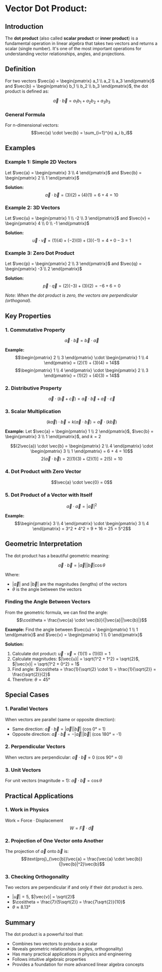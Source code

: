 # Vector Dot Product:

## Introduction

The **dot product** (also called **scalar product** or **inner product**) is a fundamental operation in linear algebra that takes two vectors and returns a scalar (single number). It's one of the most important operations for understanding vector relationships, angles, and projections.

## Definition

For two vectors $\vec{a} = \begin{pmatrix} a_1 \\ a_2 \\ a_3 \end{pmatrix}$ and $\vec{b} = \begin{pmatrix} b_1 \\ b_2 \\ b_3 \end{pmatrix}$, the dot product is defined as:

$$\vec{a} \cdot \vec{b} = a_1b_1 + a_2b_2 + a_3b_3$$

### General Formula

For n-dimensional vectors:
$$\vec{a} \cdot \vec{b} = \sum_{i=1}^{n} a_i b_i$$

## Examples

### Example 1: Simple 2D Vectors

Let $\vec{a} = \begin{pmatrix} 3 \\ 4 \end{pmatrix}$ and $\vec{b} = \begin{pmatrix} 2 \\ 1 \end{pmatrix}$

**Solution:**
$$\vec{a} \cdot \vec{b} = (3)(2) + (4)(1) = 6 + 4 = 10$$

### Example 2: 3D Vectors

Let $\vec{u} = \begin{pmatrix} 1 \\ -2 \\ 3 \end{pmatrix}$ and $\vec{v} = \begin{pmatrix} 4 \\ 0 \\ -1 \end{pmatrix}$

**Solution:**
$$\vec{u} \cdot \vec{v} = (1)(4) + (-2)(0) + (3)(-1) = 4 + 0 - 3 = 1$$

### Example 3: Zero Dot Product

Let $\vec{p} = \begin{pmatrix} 2 \\ 3 \end{pmatrix}$ and $\vec{q} = \begin{pmatrix} -3 \\ 2 \end{pmatrix}$

**Solution:**
$$\vec{p} \cdot \vec{q} = (2)(-3) + (3)(2) = -6 + 6 = 0$$

*Note: When the dot product is zero, the vectors are perpendicular (orthogonal).*

## Key Properties

### 1. Commutative Property
$$\vec{a} \cdot \vec{b} = \vec{b} \cdot \vec{a}$$

**Example:**
$$\begin{pmatrix} 2 \\ 3 \end{pmatrix} \cdot \begin{pmatrix} 1 \\ 4 \end{pmatrix} = (2)(1) + (3)(4) = 14$$
$$\begin{pmatrix} 1 \\ 4 \end{pmatrix} \cdot \begin{pmatrix} 2 \\ 3 \end{pmatrix} = (1)(2) + (4)(3) = 14$$

### 2. Distributive Property
$$\vec{a} \cdot (\vec{b} + \vec{c}) = \vec{a} \cdot \vec{b} + \vec{a} \cdot \vec{c}$$

### 3. Scalar Multiplication
$$(k\vec{a}) \cdot \vec{b} = k(\vec{a} \cdot \vec{b}) = \vec{a} \cdot (k\vec{b})$$

**Example:**
Let $\vec{a} = \begin{pmatrix} 1 \\ 2 \end{pmatrix}$, $\vec{b} = \begin{pmatrix} 3 \\ 1 \end{pmatrix}$, and $k = 2$

$$(2\vec{a}) \cdot \vec{b} = \begin{pmatrix} 2 \\ 4 \end{pmatrix} \cdot \begin{pmatrix} 3 \\ 1 \end{pmatrix} = 6 + 4 = 10$$
$$2(\vec{a} \cdot \vec{b}) = 2[(1)(3) + (2)(1)] = 2(5) = 10$$

### 4. Dot Product with Zero Vector
$$\vec{a} \cdot \vec{0} = 0$$

### 5. Dot Product of a Vector with Itself
$$\vec{a} \cdot \vec{a} = |\vec{a}|^2$$

**Example:**
$$\begin{pmatrix} 3 \\ 4 \end{pmatrix} \cdot \begin{pmatrix} 3 \\ 4 \end{pmatrix} = 3^2 + 4^2 = 9 + 16 = 25 = 5^2$$

## Geometric Interpretation

The dot product has a beautiful geometric meaning:

$$\vec{a} \cdot \vec{b} = |\vec{a}||\vec{b}|\cos\theta$$

Where:
- $|\vec{a}|$ and $|\vec{b}|$ are the magnitudes (lengths) of the vectors
- $\theta$ is the angle between the vectors

### Finding the Angle Between Vectors

From the geometric formula, we can find the angle:
$$\cos\theta = \frac{\vec{a} \cdot \vec{b}}{|\vec{a}||\vec{b}|}$$

**Example:**
Find the angle between $\vec{u} = \begin{pmatrix} 1 \\ 1 \end{pmatrix}$ and $\vec{v} = \begin{pmatrix} 1 \\ 0 \end{pmatrix}$

**Solution:**
1. Calculate dot product: $\vec{u} \cdot \vec{v} = (1)(1) + (1)(0) = 1$
2. Calculate magnitudes: $|\vec{u}| = \sqrt{1^2 + 1^2} = \sqrt{2}$, $|\vec{v}| = \sqrt{1^2 + 0^2} = 1$
3. Find angle: $\cos\theta = \frac{1}{\sqrt{2} \cdot 1} = \frac{1}{\sqrt{2}} = \frac{\sqrt{2}}{2}$
4. Therefore: $\theta = 45°$

## Special Cases

### 1. Parallel Vectors
When vectors are parallel (same or opposite direction):
- Same direction: $\vec{a} \cdot \vec{b} = |\vec{a}||\vec{b}|$ (cos 0° = 1)
- Opposite direction: $\vec{a} \cdot \vec{b} = -|\vec{a}||\vec{b}|$ (cos 180° = -1)

### 2. Perpendicular Vectors
When vectors are perpendicular: $\vec{a} \cdot \vec{b} = 0$ (cos 90° = 0)

### 3. Unit Vectors
For unit vectors (magnitude = 1): $\vec{a} \cdot \vec{b} = \cos\theta$

## Practical Applications

### 1. Work in Physics
Work = Force · Displacement
$$W = \vec{F} \cdot \vec{d}$$

### 2. Projection of One Vector onto Another
The projection of $\vec{a}$ onto $\vec{b}$ is:
$$\text{proj}_{\vec{b}}\vec{a} = \frac{\vec{a} \cdot \vec{b}}{|\vec{b}|^2}\vec{b}$$

### 3. Checking Orthogonality
Two vectors are perpendicular if and only if their dot product is zero.


- $|\vec{u}| = 5$, $|\vec{v}| = \sqrt{2}$
- $\cos\theta = \frac{7}{5\sqrt{2}} = \frac{7\sqrt{2}}{10}$
- $\theta \approx 8.13°$


## Summary

The dot product is a powerful tool that:
- Combines two vectors to produce a scalar
- Reveals geometric relationships (angles, orthogonality)
- Has many practical applications in physics and engineering
- Follows intuitive algebraic properties
- Provides a foundation for more advanced linear algebra concepts

